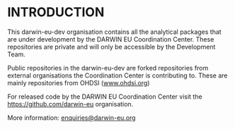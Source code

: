 # INTRODUCTION

This darwin-eu-dev organisation contains all the analytical packages that are under development by the DARWIN EU Coordination Center. These repositories are private and will only be accessible by the Development Team. 

Public repositories in the darwin-eu-dev are forked repositories from external organisations the Coordination Center is contributing to. These are mainly repositories from OHDSI (www.ohdsi.org)

For released code by the DARWIN EU Coordination Center visit the https://github.com/darwin-eu organisation.


More information: enquiries@darwin-eu.org
